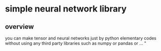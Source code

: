 # simple neural network library 


## overview
you can make tensor and neural networks just by python elementary codes without using any third party libraries such as numpy or pandas or ... "
